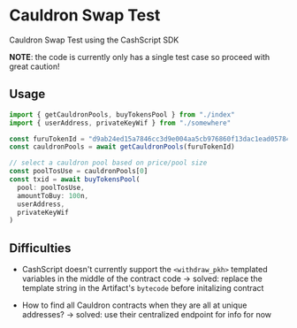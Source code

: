# Cauldron Swap Test

Cauldron Swap Test using the CashScript SDK

**NOTE**: the code is currently only has a single test case so proceed with great caution!

## Usage

```ts
import { getCauldronPools, buyTokensPool } from "./index"
import { userAddress, privateKeyWif } from "./somewhere"

const furuTokenId = "d9ab24ed15a7846cc3d9e004aa5cb976860f13dac1ead05784ee4f4622af96ea"
const cauldronPools = await getCauldronPools(furuTokenId)

// select a cauldron pool based on price/pool size
const poolTosUse = cauldronPools[0]
const txid = await buyTokensPool(
  pool: poolTosUse,
  amountToBuy: 100n,
  userAddress,
  privateKeyWif
)
```

## Difficulties

- CashScript doesn't currently support the `<withdraw_pkh>` templated variables in the middle of the contract code
-> solved: replace the template string in the Artifact's `bytecode` before initalizing contract

- How to find all Cauldron contracts when they are all at unique addresses?
-> solved: use their centralized endpoint for info for now